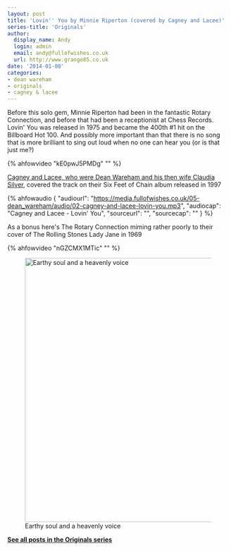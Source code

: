 ```yaml
---
layout: post
title: 'Lovin'' You by Minnie Riperton (covered by Cagney and Lacee)'
series-title: 'Originals'
author:
  display_name: Andy
  login: admin
  email: andy@fullofwishes.co.uk
  url: http://www.grange85.co.uk
date: '2014-01-08'
categories:
- dean wareham
- originals
- cagney & lacee
---
```

<p>Before this solo gem, Minnie Riperton had been in the fantastic Rotary Connection, and before that had been a receptionist at Chess Records. Lovin' You was released in 1975 and became the 400th #1 hit on the Billboard Hot 100. And possibly more important than that there is no song that is more brilliant to sing out loud when no one can hear you (or is that just me?)</p>

{% ahfowvideo "kE0pwJ5PMDg" "" %}

<p><a href="/2009/04/19/mp3-lost-tracks-4-cagney-lacee-orange/" title="Mp3: Lost tracks #4 – Cagney & Lacee – Orange">Cagney and Lacee, who were Dean Wareham and his then wife Claudia Silver</a>, covered the track on their Six Feet of Chain album released in 1997</p>

 {% ahfowaudio {
  "audiourl": "https://media.fullofwishes.co.uk/05-dean_wareham/audio/02-cagney-and-lacee-lovin-you.mp3",
  "audiocap": "Cagney and Lacee - Lovin' You",
  "sourceurl": "",
  "sourcecap": ""
  } %}

<p>As a bonus here's The Rotary Connection miming rather poorly to their cover of The Rolling Stones Lady Jane in 1969<br />
</p>
{% ahfowvideo "nGZCMX1MTic" "" %}
<p><figure class="caption aligncenter"><a href="http://minnieriperton.wordpress.com/2009/11/30/215/"><img src="https://media.fullofwishes.co.uk/00-misc/pictures/minnie-ripperton.png" width="600" alt="Earthy soul and a heavenly voice" class /></a><figcaption class="caption-text"> Earthy soul and a heavenly voice</figcaption></figure></p>
<p><strong><a href="/category/originals/" title="List: Originals">See all posts in the Originals series</a></strong></p>
